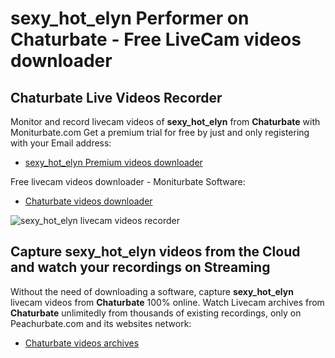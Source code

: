 # sexy_hot_elyn Performer on Chaturbate - Free LiveCam videos downloader

## Chaturbate Live Videos Recorder

Monitor and record livecam videos of **sexy_hot_elyn** from **Chaturbate** with Moniturbate.com
Get a premium trial for free by just and only registering with your Email address:
* [sexy_hot_elyn Premium videos downloader](https://moniturbate.com/request-demo-licence-key.html)

Free livecam videos downloader - Moniturbate Software:
* [Chaturbate videos downloader](https://moniturbate.com/moniturbate-download-software.html)

![sexy_hot_elyn livecam videos recorder](https://peachurnet.com/templates/moniturbate-software.png)


## Capture sexy_hot_elyn videos from the Cloud and watch your recordings on Streaming

Without the need of downloading a software, capture **sexy_hot_elyn** livecam videos from **Chaturbate** 100% online.
Watch Livecam archives from **Chaturbate** unlimitedly from thousands of existing recordings, only on Peachurbate.com and its websites network:
* [Chaturbate videos archives](https://peachurnet.com/)